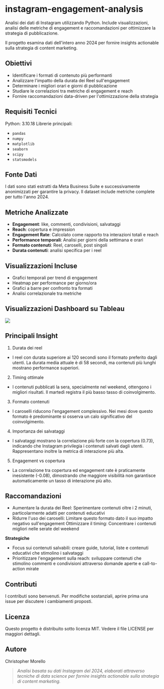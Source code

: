 # instagram-engagement-analysis
Analisi dei dati di Instagram utilizzando Python. 
Include visualizzazioni, analisi delle metriche di engagement e raccomandazioni per ottimizzare la strategia di pubblicazione.

Il progetto esamina dati dell'intero anno 2024 per fornire insights actionable sulla strategia di content marketing.

## Obiettivi

- Identificare i formati di contenuto più performanti
- Analizzare l'impatto della durata dei Reel sull'engagement
- Determinare i migliori orari e giorni di pubblicazione
- Studiare le correlazioni tra metriche di engagement e reach
- Fornire raccomandazioni data-driven per l'ottimizzazione della strategia

## Requisiti Tecnici

Python: 3.10.18
Librerie principali:

- `pandas`
- `numpy`
- `matplotlib`
- `seaborn`
- `scipy`
- `statsmodels`

## Fonte Dati
I dati sono stati estratti da Meta Business Suite e successivamente anonimizzati per garantire la privacy. Il dataset include metriche complete per tutto l'anno 2024.

## Metriche Analizzate

- **Engagement**: like, commenti, condivisioni, salvataggi
- **Reach**: copertura e impression
- **Engagement Rate**: Calcolato come rapporto tra interazioni totali e reach
- **Performance temporali**: Analisi per giorni della settimana e orari
- **Formato contenuti**: Reel, caroselli, post singoli
- **Durata contenuti**: analisi specifica per i reel

## Visualizzazioni Incluse

- Grafici temporali per trend di engagement
- Heatmap per performance per giorno/ora
- Grafici a barre per confronto tra formati
- Analisi correlazionale tra metriche

## Visualizzazioni Dashboard su Tableau
<div class='tableauPlaceholder' id='viz1755353722191' style='position: relative'><noscript><a href='#'><img alt=' ' src='https:&#47;&#47;public.tableau.com&#47;static&#47;images&#47;An&#47;AnalisiInstagram&#47;Formatodipubblicazione&#47;1_rss.png' style='border: none' /></a></noscript><object class='tableauViz'  style='display:none;'><param name='host_url' value='https%3A%2F%2Fpublic.tableau.com%2F' /> <param name='embed_code_version' value='3' /> <param name='site_root' value='' /><param name='name' value='AnalisiInstagram&#47;Formatodipubblicazione' /><param name='tabs' value='yes' /><param name='toolbar' value='yes' /><param name='static_image' value='https:&#47;&#47;public.tableau.com&#47;static&#47;images&#47;An&#47;AnalisiInstagram&#47;Formatodipubblicazione&#47;1.png' /> <param name='animate_transition' value='yes' /><param name='display_static_image' value='yes' /><param name='display_spinner' value='yes' /><param name='display_overlay' value='yes' /><param name='display_count' value='yes' /><param name='language' value='it-IT' /></object></div>                <script type='text/javascript'>                    var divElement = document.getElementById('viz1755353722191');                    var vizElement = divElement.getElementsByTagName('object')[0];                    if ( divElement.offsetWidth > 800 ) { vizElement.style.width='1000px';vizElement.style.height='850px';} else if ( divElement.offsetWidth > 500 ) { vizElement.style.width='1000px';vizElement.style.height='850px';} else { vizElement.style.width='100%';vizElement.style.height='1300px';}                     var scriptElement = document.createElement('script');                    scriptElement.src = 'https://public.tableau.com/javascripts/api/viz_v1.js';                    vizElement.parentNode.insertBefore(scriptElement, vizElement);                </script>

## Principali Insight
1. Durata dei reel
- I reel con durata superiore ai 120 secondi sono il formato preferito dagli utenti. La durata media attuale è di 58 secondi, ma contenuti più lunghi mostrano performance superiori.
2. Timing ottimale
- I contenuti pubblicati la sera, specialmente nel weekend, ottengono i migliori risultati. Il martedì registra il più basso tasso di coinvolgimento.
3. Formato contenuti
- I caroselli riducono l'engagement complessivo. Nei mesi dove questo formato è predominante si osserva un calo significativo del coinvolgimento.
4. Importanza dei salvataggi
- I salvataggi mostrano la correlazione più forte con la copertura (0.73), indicando che Instagram privilegia i contenuti salvati dagli utenti. Rappresentano inoltre la metrica di interazione più alta.
5. Engagement vs copertura
- La correlazione tra copertura ed engagement rate è praticamente inesistente (-0.08), dimostrando che maggiore visibilità non garantisce automaticamente un tasso di interazione più alto.
## Raccomandazioni

- Aumentare la durata dei Reel: Sperimentare contenuti oltre i 2 minuti, particolarmente adatti per contenuti educativi
- Ridurre l'uso dei caroselli: Limitare questo formato dato il suo impatto negativo sull'engagement
Ottimizzare il timing: Concentrare i contenuti migliori nelle serate del weekend

**Strategiche**

- Focus sui contenuti salvabili: creare guide, tutorial, liste e contenuti educativi che stimolino i salvataggi
- Prioritizzare l'engagement sulla reach: sviluppare contenuti che stimolino commenti e condivisioni attraverso domande aperte e call-to-action mirate

## Contributi
I contributi sono benvenuti. Per modifiche sostanziali, aprire prima una issue per discutere i cambiamenti proposti.
## Licenza
Questo progetto è distribuito sotto licenza MIT. Vedere il file LICENSE per maggiori dettagli.
## Autore
Christopher Morello

>_Analisi basata su dati Instagram del 2024, elaborati attraverso tecniche di data science per fornire insights actionable sulla strategia di content marketing._
